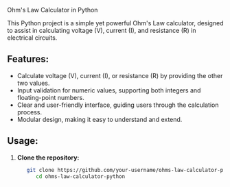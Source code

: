 Ohm's Law Calculator in Python

This Python project is a simple yet powerful Ohm's Law calculator, designed to assist in calculating voltage (V), current (I), and resistance (R) in electrical circuits.

## Features:

- Calculate voltage (V), current (I), or resistance (R) by providing the other two values.
- Input validation for numeric values, supporting both integers and floating-point numbers.
- Clear and user-friendly interface, guiding users through the calculation process.
- Modular design, making it easy to understand and extend.

## Usage:

1. **Clone the repository:**

   ```bash
      git clone https://github.com/your-username/ohms-law-calculator-python.git
         cd ohms-law-calculator-python
